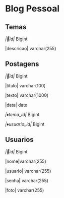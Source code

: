 # Blog Pessoal

## Temas

_|🔑id|_ Bigint

|descricao| varchar(255)


## Postagens

_|🔑id|_ Bigint

|titulo| varchar(100)

|texto| varchar(1000)

|data| date

_|♦️tema_id|_ Bigint

_|♦️usuario_id|_ Bigint


## Usuarios

_|🔑id|_ Bigint

|nome|varchar(255)

|usuario| varchar(255)

|senha| varchar(255)

|foto| varchar(255)


